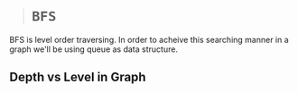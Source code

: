 > # **```BFS```**

BFS is level order traversing. In order to acheive this searching manner in a graph we'll be using queue as data structure.

## Depth vs Level in Graph
